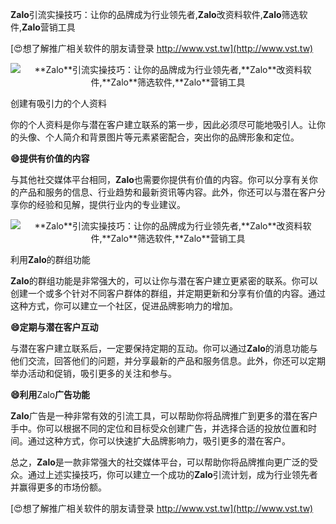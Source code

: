 **Zalo**引流实操技巧：让你的品牌成为行业领先者,**Zalo**改资料软件,**Zalo**筛选软件,**Zalo**营销工具

[😍想了解推广相关软件的朋友请登录 http://www.vst.tw](http://www.vst.tw)

 <center><img src="https://vst.tw/MP4/tuiguang/png/8.png" alt="**Zalo**引流实操技巧：让你的品牌成为行业领先者,**Zalo**改资料软件,**Zalo**筛选软件,**Zalo**营销工具"></center>

创建有吸引力的个人资料

你的个人资料是你与潜在客户建立联系的第一步，因此必须尽可能地吸引人。让你的头像、个人简介和背景图片等元素紧密配合，突出你的品牌形象和定位。

**😄提供有价值的内容**

与其他社交媒体平台相同，**Zalo**也需要你提供有价值的内容。你可以分享有关你的产品和服务的信息、行业趋势和最新资讯等内容。此外，你还可以与潜在客户分享你的经验和见解，提供行业内的专业建议。

 <center><img src="https://vst.tw/MP4/tuiguang/png/8.png" alt="**Zalo**引流实操技巧：让你的品牌成为行业领先者,**Zalo**改资料软件,**Zalo**筛选软件,**Zalo**营销工具"></center>

利用**Zalo**的群组功能

**Zalo**的群组功能是非常强大的，可以让你与潜在客户建立更紧密的联系。你可以创建一个或多个针对不同客户群体的群组，并定期更新和分享有价值的内容。通过这种方式，你可以建立一个社区，促进品牌影响力的增加。

**😄定期与潜在客户互动**

与潜在客户建立联系后，一定要保持定期的互动。你可以通过**Zalo**的消息功能与他们交流，回答他们的问题，并分享最新的产品和服务信息。此外，你还可以定期举办活动和促销，吸引更多的关注和参与。

**😄利用**Zalo**广告功能**

**Zalo**广告是一种非常有效的引流工具，可以帮助你将品牌推广到更多的潜在客户手中。你可以根据不同的定位和目标受众创建广告，并选择合适的投放位置和时间。通过这种方式，你可以快速扩大品牌影响力，吸引更多的潜在客户。

总之，**Zalo**是一款非常强大的社交媒体平台，可以帮助你将品牌推向更广泛的受众。通过上述实操技巧，你可以建立一个成功的**Zalo**引流计划，成为行业领先者并赢得更多的市场份额。

[😍想了解推广相关软件的朋友请登录 http://www.vst.tw](http://www.vst.tw)



